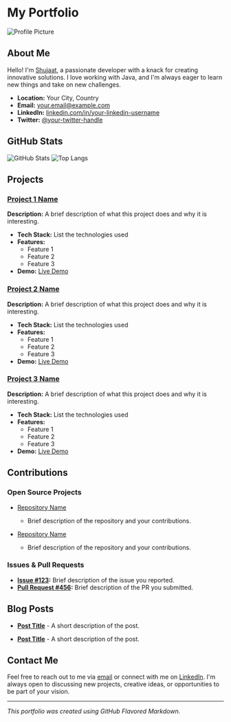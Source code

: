 # My Portfolio

![Profile Picture](https://avatars.githubusercontent.com/u/sshrizvi)

## About Me

Hello! I'm [Shujaat](https://github.com/sshrizvi), a passionate developer with a knack for creating innovative solutions. I love working with Java, and I'm always eager to learn new things and take on new challenges.

- **Location:** Your City, Country
- **Email:** [your.email@example.com](mailto:your.email@example.com)
- **LinkedIn:** [linkedin.com/in/your-linkedin-username](https://linkedin.com/in/your-linkedin-username)
- **Twitter:** [@your-twitter-handle](https://twitter.com/your-twitter-handle)

## GitHub Stats

![GitHub Stats](https://github-readme-stats.vercel.app/api?username=your-github-username&show_icons=true&theme=radical)
![Top Langs](https://github-readme-stats.vercel.app/api/top-langs/?username=your-github-username&layout=compact&theme=radical)

## Projects

### [Project 1 Name](https://github.com/your-github-username/project1-repo)
**Description:** A brief description of what this project does and why it is interesting.

- **Tech Stack:** List the technologies used
- **Features:**
  - Feature 1
  - Feature 2
  - Feature 3
- **Demo:** [Live Demo](https://your-project-demo-link.com)

### [Project 2 Name](https://github.com/your-github-username/project2-repo)
**Description:** A brief description of what this project does and why it is interesting.

- **Tech Stack:** List the technologies used
- **Features:**
  - Feature 1
  - Feature 2
  - Feature 3
- **Demo:** [Live Demo](https://your-project-demo-link.com)

### [Project 3 Name](https://github.com/your-github-username/project3-repo)
**Description:** A brief description of what this project does and why it is interesting.

- **Tech Stack:** List the technologies used
- **Features:**
  - Feature 1
  - Feature 2
  - Feature 3
- **Demo:** [Live Demo](https://your-project-demo-link.com)

## Contributions

### Open Source Projects
- [Repository Name](https://github.com/username/repository)
  - Brief description of the repository and your contributions.

- [Repository Name](https://github.com/username/repository)
  - Brief description of the repository and your contributions.

### Issues & Pull Requests
- **[Issue #123](https://github.com/username/repository/issues/123):** Brief description of the issue you reported.
- **[Pull Request #456](https://github.com/username/repository/pull/456):** Brief description of the PR you submitted.

## Blog Posts
- **[Post Title](https://your-blog-link.com)** - A short description of the post.

- **[Post Title](https://your-blog-link.com)** - A short description of the post.

## Contact Me

Feel free to reach out to me via [email](mailto:your.email@example.com) or connect with me on [LinkedIn](https://linkedin.com/in/your-linkedin-username). I'm always open to discussing new projects, creative ideas, or opportunities to be part of your vision.

---
*This portfolio was created using GitHub Flavored Markdown.*
